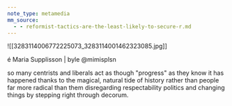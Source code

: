 ```yaml
---
note_type: metamedia
mm_source:
  - - reformist-tactics-are-the-least-likely-to-secure-r.md
---
```


![[3283114006772225073_3283114001462323085.jpg]]

é Maria Supplisson | byle
@mimisplsn

so many centrists and liberals act as
though "progress" as they know it
has happened thanks to the
magical, natural tide of history
rather than people far more radical
than them disregarding
respectability politics and changing
things by stepping right through
decorum.


